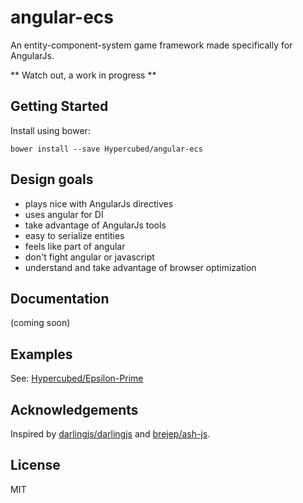 # angular-ecs

An entity-component-system game framework made specifically for AngularJs.

** Watch out, a work in progress **

## Getting Started

Install using bower:

```
bower install --save Hypercubed/angular-ecs
```

## Design goals
- plays nice with AngularJs directives
- uses angular for DI
- take advantage of AngularJs tools
- easy to serialize entities
- feels like part of angular
- don't fight angular or javascript
- understand and take advantage of browser optimization

## Documentation
(coming soon)

## Examples
See: [Hypercubed/Epsilon-Prime](https://github.com/Hypercubed/Epsilon-Prime)

## Acknowledgements
Inspired by [darlingjs/darlingjs](https://github.com/darlingjs/darlingjs) and [brejep/ash-js](https://github.com/brejep/ash-js).

## License
MIT
